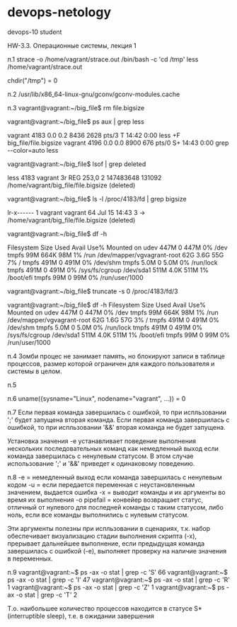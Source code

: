 # devops-netology
devops-10 student

HW-3.3. Операционные системы, лекция 1

п.1
strace -o /home/vagrant/strace.out /bin/bash -c 'cd /tmp'
less /home/vagrant/strace.out

chdir("/tmp")                           = 0

п.2
/usr/lib/x86_64-linux-gnu/gconv/gconv-modules.cache

п.3
vagrant@vagrant:~/big_file$ rm file.bigsize

vagrant@vagrant:~/big_file$ ps aux | grep less
>>>>>>>>>>>>>>>>>>>>>>>>>>>>>>>>>>>>>>>>>>>>>>
vagrant     4183  0.0  0.2   8436  2628 pts/3    T    14:42   0:00 less +F big_file/file.bigsize
vagrant     4196  0.0  0.0   8900   676 pts/0    S+   14:43   0:00 grep --color=auto less

vagrant@vagrant:~/big_file$ lsof | grep deleted
>>>>>>>>>>>>>>>>>>>>>>>>>>>>>>>>>>>>>>>>>>>>>>>
less      4183                       vagrant    3r      REG              253,0 2
147483648     131092 /home/vagrant/big_file/file.bigsize (deleted)

vagrant@vagrant:~/big_file$ ls -l /proc/4183/fd | grep bigsize
>>>>>>>>>>>>>>>>>>>>>>>>>>>>>>>>>>>>>>>>>>>>>>>>>>>>>>>>>>>>>>
lr-x------ 1 vagrant vagrant 64 Jul 15 14:43 3 -> /home/vagrant/big_file/file.bigsize (deleted)

vagrant@vagrant:~/big_file$ df -h
>>>>>>>>>>>>>>>>>>>>>>>>>>>>>>>>>
Filesystem                  Size  Used Avail Use% Mounted on
udev                        447M     0  447M   0% /dev
tmpfs                        99M  664K   98M   1% /run
/dev/mapper/vgvagrant-root   62G  3.6G   55G   7% /
tmpfs                       491M     0  491M   0% /dev/shm
tmpfs                       5.0M     0  5.0M   0% /run/lock
tmpfs                       491M     0  491M   0% /sys/fs/cgroup
/dev/sda1                   511M  4.0K  511M   1% /boot/efi
tmpfs                        99M     0   99M   0% /run/user/1000

vagrant@vagrant:~/big_file$ truncate -s 0 /proc/4183/fd/3
>>>>>>>>>>>>>>>>>>>>>>>>>>>>>>>>>>>>>>>>>>>>>>>>>>>>>>>>>
vagrant@vagrant:~/big_file$ df -h
Filesystem                  Size  Used Avail Use% Mounted on
udev                        447M     0  447M   0% /dev
tmpfs                        99M  664K   98M   1% /run
/dev/mapper/vgvagrant-root   62G  1.6G   57G   3% /
tmpfs                       491M     0  491M   0% /dev/shm
tmpfs                       5.0M     0  5.0M   0% /run/lock
tmpfs                       491M     0  491M   0% /sys/fs/cgroup
/dev/sda1                   511M  4.0K  511M   1% /boot/efi
tmpfs                        99M     0   99M   0% /run/user/1000

п.4
Зомби процес не занимает память, но блокируют записи в таблице процессов, размер которой ограничен для каждого пользователя и системы в целом.

п.5

п.6
uname({sysname="Linux", nodename="vagrant", ...}) = 0


п.7
Если первая команда завершилась с ошибкой, то при испльзовании ';' будет запущена вторая команда.
Если первая команда завершилась с ошибкой, то при испльзовании '&&' вторая команда не будет запущена.

Установка значения -e устанавливает поведение выполнения нескольких последовательных команд как немедленный выход если команда завершилась с ненулевым статусом. В этом случае использование ';' и '&&' приведет к одинаковому поведению.

п.8
-e = немедленный выход если команда завершилась с ненулевым кодом
-u = если передается переменная с неустановленным значением, выдается ошибка
-x = выводит команды и их аргументы во время их выполнения
-o pipefail = конвейер возвращает статус, отличный от нулевого для последней команды с таким статусом, либо ноль, если все команды выполнились с нулевым статусом.

Эти аргументы полезны при испльзовании в сценариях, т.к. набор обеспечивает визуализацию стадии выполнения скрипта (-х), прерывает дальнейшее выполнение, если предыдущая команда завершилась с ошибкой (-e), выполняет проверку на наличие значения в переменных.

п.9
vagrant@vagrant:~$ ps -ax -o stat | grep -c 'S'
66
vagrant@vagrant:~$ ps -ax -o stat | grep -c 'I'
47
vagrant@vagrant:~$ ps -ax -o stat | grep -c 'R'
1
vagrant@vagrant:~$ ps -ax -o stat | grep -c 'Z'
1
vagrant@vagrant:~$ ps -ax -o stat | grep -c 'T'
2

Т.о. наибольшее количество процессов находится в статусе S* (interruptible sleep), т.е. в ожидании завершения
